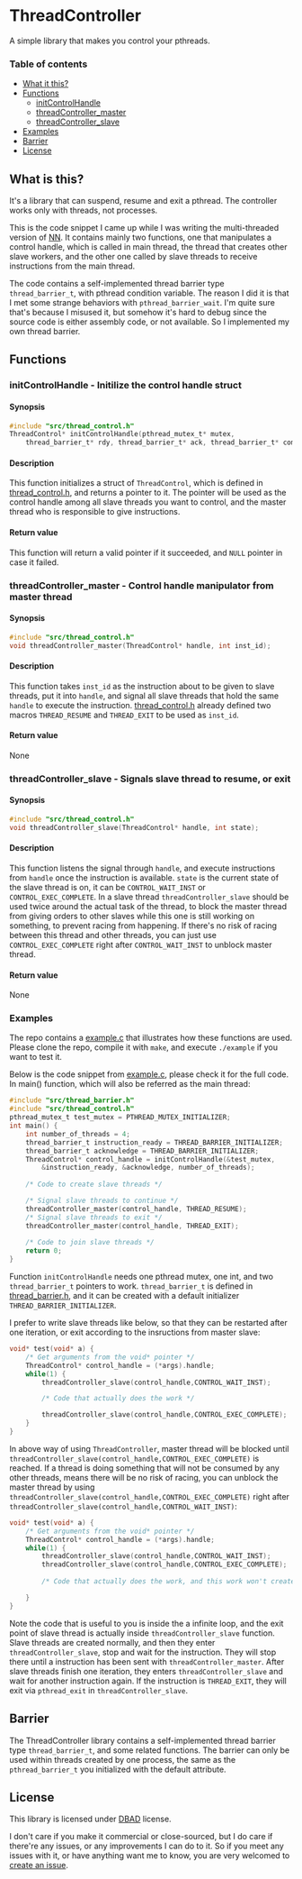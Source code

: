 # ThreadController

A simple library that makes you control your pthreads.
### Table of contents
  * [What it this?](#what-is-this)
  * [Functions](#functions)
    * [initControlHandle](#initcontrolhandle---initilize-the-control-handle-struct)
    * [threadController_master](#threadcontroller_master---control-handle-manipulator-from-master-thread)
    * [threadController_slave](#threadcontroller_slave---signals-slave-thread-to-resume-or-exit)
  * [Examples](#examples)
  * [Barrier](#Barrier)
  * [License](#license)

## What is this?

It's a library that can suspend, resume and exit a pthread. The controller works only with threads, not processes.

This is the code snippet I came up while I was writing the multi-threaded version of [NN](https://github.com/bravo-t/NN). It contains mainly two functions, one that manipulates a control handle, which is called in main thread, the thread that creates other slave workers, and the other one called by slave threads to receive instructions from the main thread.

The code contains a self-implemented thread barrier type `thread_barrier_t`, with pthread condition variable. The reason I did it is that I met some strange behaviors with `pthread_barrier_wait`. I'm quite sure that's because I misused it, but somehow it's hard to debug since the source code is either assembly code, or not available. So I implemented my own thread barrier. 

## Functions
### initControlHandle - Initilize the control handle struct
#### Synopsis
```c
#include "src/thread_control.h"
ThreadControl* initControlHandle(pthread_mutex_t* mutex, 
	thread_barrier_t* rdy, thread_barrier_t* ack, thread_barrier_t* complete, int number_of_threads);
```
#### Description
This function initializes a struct of `ThreadControl`, which is defined in [thread_control.h](src/thread_control.h), and returns a pointer to it. The pointer will be used as the control handle among all slave threads you want to control, and the master thread who is responsible to give instructions.
#### Return value
This function will return a valid pointer if it succeeded, and `NULL` pointer in case it failed.
### threadController_master - Control handle manipulator from master thread
#### Synopsis
```c
#include "src/thread_control.h"
void threadController_master(ThreadControl* handle, int inst_id);
```
#### Description
This function takes `inst_id` as the instruction about to be given to slave threads, put it into `handle`, and signal all slave threads that hold the same `handle` to execute the instruction. [thread_control.h](src/thread_control.h) already defined two macros `THREAD_RESUME` and `THREAD_EXIT` to be used as `inst_id`.
#### Return value
None
### threadController_slave - Signals slave thread to resume, or exit
#### Synopsis
```c
#include "src/thread_control.h"
void threadController_slave(ThreadControl* handle, int state);
```
#### Description
This function listens the signal through `handle`, and execute instructions from `handle` once the instruction is available. `state` is the current state of the slave thread is on, it can be `CONTROL_WAIT_INST` or `CONTROL_EXEC_COMPLETE`. In a slave thread `threadController_slave` should be used twice around the actual task of the thread, to block the master thread from giving orders to other slaves while this one is still working on something, to prevent racing from happening. If there's no risk of racing between this thread and other threads, you can just use `CONTROL_EXEC_COMPLETE` right after `CONTROL_WAIT_INST` to unblock master thread.
#### Return value
None
### Examples
The repo contains a [example.c](example.c) that illustrates how these functions are used. Please clone the repo, compile it with `make`, and execute `./example` if you want to test it.

Below is the code snippet from [example.c](example.c), please check it for the full code. 
In main() function, which will also be referred as the main thread:
```c
#include "src/thread_barrier.h"
#include "src/thread_control.h"
pthread_mutex_t test_mutex = PTHREAD_MUTEX_INITIALIZER;
int main() {
    int number_of_threads = 4;
    thread_barrier_t instruction_ready = THREAD_BARRIER_INITIALIZER;
    thread_barrier_t acknowledge = THREAD_BARRIER_INITIALIZER;
    ThreadControl* control_handle = initControlHandle(&test_mutex, 
    	&instruction_ready, &acknowledge, number_of_threads);
    
    /* Code to create slave threads */

    /* Signal slave threads to continue */
    threadController_master(control_handle, THREAD_RESUME);
    /* Signal slave threads to exit */
    threadController_master(control_handle, THREAD_EXIT);
    
    /* Code to join slave threads */
    return 0;
}
```
Function `initControlHandle` needs one pthread mutex, one int, and two `thread_barrier_t` pointers to work. `thread_barrier_t` is defined in [thread_barrier.h](src/thread_barrier.h), and it can be created with a default initializer `THREAD_BARRIER_INITIALIZER`. 

I prefer to write slave threads like below, so that they can be restarted after one iteration, or exit according to the insructions from master slave:
```c
void* test(void* a) {
    /* Get arguments from the void* pointer */
    ThreadControl* control_handle = (*args).handle;
    while(1) {
        threadController_slave(control_handle,CONTROL_WAIT_INST);

        /* Code that actually does the work */

        threadController_slave(control_handle,CONTROL_EXEC_COMPLETE);
    }
}
```
In above way of using `ThreadController`, master thread will be blocked until `threadController_slave(control_handle,CONTROL_EXEC_COMPLETE)` is reached. If a thread is doing something that will not be consumed by any other threads, means there will be no risk of racing, you can unblock the master thread by using `threadController_slave(control_handle,CONTROL_EXEC_COMPLETE)` right after `threadController_slave(control_handle,CONTROL_WAIT_INST)`:
```c
void* test(void* a) {
    /* Get arguments from the void* pointer */
    ThreadControl* control_handle = (*args).handle;
    while(1) {
        threadController_slave(control_handle,CONTROL_WAIT_INST);
        threadController_slave(control_handle,CONTROL_EXEC_COMPLETE);
        
        /* Code that actually does the work, and this work won't create any racing issues */

    }
}
```
Note the code that is useful to you is inside the a infinite loop, and the exit point of slave thread is actually inside `threadController_slave` function. 
Slave threads are created normally, and then they enter `threadController_slave`, stop and wait for the instruction. They will stop there until a instruction has been sent with `threadController_master`. After slave threads finish one iteration, they enters `threadController_slave` and wait for another instruction again. If the instruction is `THREAD_EXIT`, they will exit via `pthread_exit` in `threadController_slave`.
## Barrier

The ThreadController library contains a self-implemented thread barrier type `thread_barrier_t`, and some related functions. The barrier can only be used within threads created by one process, the same as the `pthread_barrier_t` you initialized with the default attribute.
## License

This library is licensed under [DBAD](LICENSE.md) license. 

I don't care if you make it commercial or close-sourced, but I do care if there're any issues, or any improvements I can do to it. So if you meet any issues with it, or have anything want me to know, you are very welcomed to [create an issue](https://github.com/bravo-t/ThreadController/issues/new).
